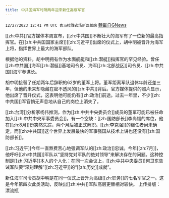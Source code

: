 ```yaml
---
title: 中共国海军时隔两年迎来新任高级军官
---
```

`12/27/2023 12:41 PM UTC 喜马拉雅农场新西兰站` [轉載自GNews](https://gnews.org/articles/2157002)

[[zh:中共]]官方媒体本周宣布，[[zh:中共国]]不断壮大的海军有了一位新的最高指挥官。在[[zh:中共国国家主席]][[zh:习近平]]出席的仪式上，胡中明被晋升为海军上将，指挥世界上最大的海军部队。 

根据他的资料，胡中明拥有作为水面舰艇和[[zh:潜艇]]指挥官的罕见经验。曾任[[zh:中共国]]海军[[zh:潜艇]]基地司令员、海军[[zh:北部战区]]司令员、[[zh:中共国]]海军参谋长。

胡中明接替了任期两年后辞职的62岁的董军上将。董军距离军队退休年龄还差三年，但他的未来却隐藏在密不透风的[[zh:中共]]背后。官方媒体提供的照片显示，他出席了晋升仪式，这表明他可能仍有[[zh:政治]]前途。过去一年里，不少[[zh:中共国]]军官悄无声息地从自己的岗位上消失了。 

[[zh:台湾]]分析家杨伟推测，作为[[zh:中共中央委员会]]成员的董军可能已被任命加入[[zh:中共中央军事委员会]]。有一个空缺：[[zh:国防部长]]李尚福的席位，他在[[zh:8月]]份突然失踪，两个月后被正式解职。[[zh:李克强]]的继任者尚未确定，而[[zh:中共国]]这个世界上发展最快的军事强国从技术上讲也还没有[[zh:国防部长]]。 

[[zh:习近平]]今年一直煞费苦心地强调军队的[[zh:政治]]忠诚。今年[[zh:7月]]，他呼吁[[zh:中共国]]军队以“坚持党对军队的绝对领导”来解决存在的问题。这种控制是[[zh:习近平]]本人的个人化：在同一次会议上，[[zh:中共中央委员]]何卫东告诫军队要“深刻理解”[[zh:习近平]]的“[[zh:历史]]成就”。

新任海军司令员胡中明是在同一仪式上晋升为高级[[zh:职务]]的七名军官之一。这是今年第四次此类活动，反映出[[zh:中共]]军队高层更替相对较快。
上传排版：漂流瓶
